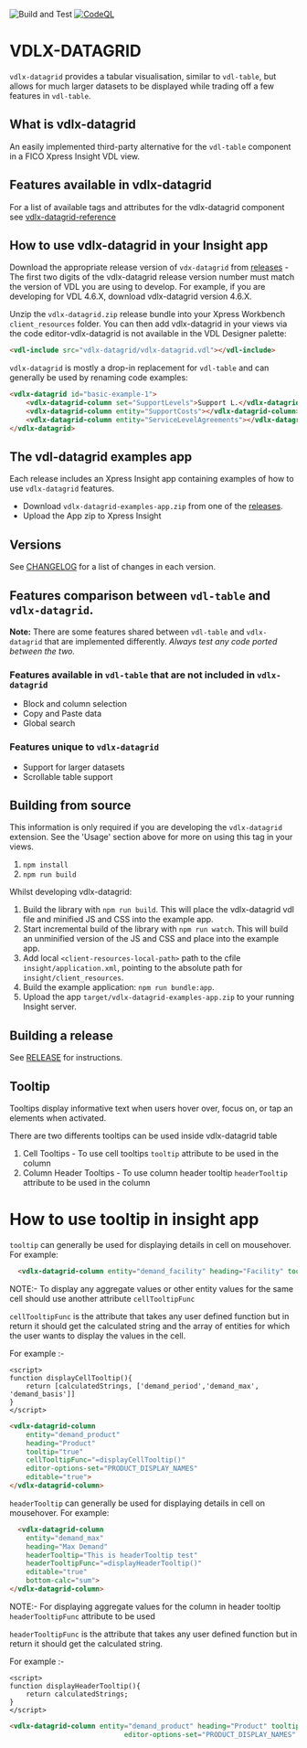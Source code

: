 ![Build and Test](https://github.com/fico-xpress/vdlx-datagrid/workflows/Build%20and%20Test/badge.svg?branch=master)
[![CodeQL](https://github.com/fico-xpress/vdlx-datagrid/actions/workflows/codeql.yml/badge.svg?branch=master)](https://github.com/fico-xpress/vdlx-datagrid/actions/workflows/codeql.yml)

# VDLX-DATAGRID

`vdlx-datagrid` provides a tabular visualisation, similar to `vdl-table`, but allows for much larger datasets to be displayed while trading off a few features in `vdl-table`.

## What is vdlx-datagrid
An easily implemented third-party alternative for the `vdl-table` component in a FICO Xpress Insight VDL view.

## Features available in vdlx-datagrid
For a list of available tags and attributes for the vdlx-datagrid component see [vdlx-datagrid-reference](https://fico-xpress.github.io/vdlx-datagrid/vdlx-datagrid-reference)

## How to use vdlx-datagrid in your Insight app

Download the appropriate release version of `vdx-datagrid` from [releases](https://github.com/fico-xpress/vdlx-datagrid/releases) - 
The first two digits of the vdlx-datagrid release version number must match the version of VDL you are using to develop. For example, if you are developing for VDL 4.6.X, download vdlx-datagrid version 4.6.X.

Unzip the `vdlx-datagrid.zip` release bundle into your Xpress Workbench `client_resources` folder. You can then add vdlx-datagrid in your views via the code editor-vdlx-datagrid is not available in the VDL Designer palette:

```html
<vdl-include src="vdlx-datagrid/vdlx-datagrid.vdl"></vdl-include>
```

`vdlx-datagrid` is mostly a drop-in replacement for `vdl-table` and can generally be used by renaming code examples:

```html
<vdlx-datagrid id="basic-example-1">
    <vdlx-datagrid-column set="SupportLevels">Support L.</vdlx-datagrid-column>
    <vdlx-datagrid-column entity="SupportCosts"></vdlx-datagrid-column>
    <vdlx-datagrid-column entity="ServiceLevelAgreements"></vdlx-datagrid-column>
</vdlx-datagrid>
``` 

## The vdl-datagrid examples app

Each release includes an Xpress Insight app containing examples of how to use `vdlx-datagrid` features.

- Download `vdlx-datagrid-examples-app.zip` from one of the [releases](https://github.com/fico-xpress/vdlx-datagrid/releases).
- Upload the App zip to Xpress Insight

## Versions

See [CHANGELOG](./CHANGELOG.md) for a list of changes in each version.

## Features comparison between `vdl-table` and `vdlx-datagrid`.

__Note:__ There are some features shared between `vdl-table` and `vdlx-datagrid` that are implemented differently. _Always test any code ported between the two._ 

### Features available in `vdl-table` that are not included in `vdlx-datagrid`

* Block and column selection
* Copy and Paste data
* Global search

### Features unique to `vdlx-datagrid`

* Support for larger datasets
* Scrollable table support

## Building from source

This information is only required if you are developing the `vdlx-datagrid` extension. See the 'Usage' section above for more on using this tag in your views. 

1. `npm install`
2. `npm run build`

Whilst developing vdlx-datagrid:

1. Build the library with `npm run build`. This will place the vdlx-datagrid vdl file and minified JS and CSS into the example app.
2. Start incremental build of the library with `npm run watch`. This will build an unminified version of the JS and CSS and place into the example app.
3. Add local `<client-resources-local-path>` path to the cfile `insight/application.xml`, pointing to the absolute path for `insight/client_resources`.
4. Build the example application: `npm run bundle:app`.
5. Upload the app `target/vdlx-datagrid-examples-app.zip` to your running Insight server.

## Building a release

See [RELEASE](./RELEASE.md) for instructions.


## Tooltip

Tooltips display informative text when users hover over, focus on, or tap an elements when activated.

There are two differents tooltips can be used inside vdlx-datagrid table
1. Cell Tooltips - To use cell tooltips `tooltip` attribute to be used in the column 
2. Column Header Tooltips - To use column header tooltip `headerTooltip` attribute to be used in the column 

# How to use tooltip in insight app

`tooltip` can generally be used for displaying details in cell on mousehover. For example:

```html
  <vdlx-datagrid-column entity="demand_facility" heading="Facility" tooltip="This is tooltip test for strings" visible="false" editor-options-set="FACILITY_DISPLAY_NAMES" editable="true"></vdlx-datagrid-column>
  ````

NOTE:- To display any aggregate values or other entity values for the same cell should use another attribute `cellTooltipFunc`

`cellTooltipFunc` is the attribute that takes any user defined function but in return it should get the calculated string and the array of entities for which the user wants to display the values in the cell.

For example :-

```
<script>
function displayCellTooltip(){
    return [calculatedStrings, ['demand_period','demand_max', 'demand_basis']]
}
</script>
```

```html
<vdlx-datagrid-column 
    entity="demand_product" 
    heading="Product" 
    tooltip="true" 
    cellTooltipFunc="=displayCellTooltip()"
    editor-options-set="PRODUCT_DISPLAY_NAMES" 
    editable="true">
</vdlx-datagrid-column>
```


`headerTooltip` can generally be used for displaying details in cell on mousehover. For example:


```html
  <vdlx-datagrid-column 
    entity="demand_max" 
    heading="Max Demand" 
    headerTooltip="This is headerTooltip test" 
    headerTooltipFunc="=displayHeaderTooltip()" 
    editable="true" 
    bottom-calc="sum">
</vdlx-datagrid-column>
  ````

NOTE:- For displaying aggregate values for the column in header tooltip `headerTooltipFunc` attribute to be used

`headerTooltipFunc` is the attribute that takes any user defined function but in return it should get the calculated string.

For example :-

```
<script>
function displayHeaderTooltip(){
    return calculatedStrings;
}
</script>
```

```html
<vdlx-datagrid-column entity="demand_product" heading="Product" tooltip="true" cellTooltipFunc="=displayHeaderTooltip()"
                            editor-options-set="PRODUCT_DISPLAY_NAMES" editable="true"></vdlx-datagrid-column>